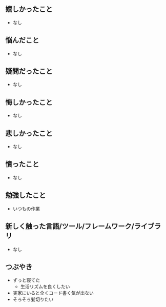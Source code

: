 ## 嬉しかったこと

- なし

## 悩んだこと

- なし

## 疑問だったこと

- なし

## 悔しかったこと

- なし

## 悲しかったこと

- なし

## 憤ったこと

- なし

## 勉強したこと

- いつもの作業

## 新しく触った言語/ツール/フレームワーク/ライブラリ

- なし

## つぶやき

- ずっと寝てた
  - 生活リズムを良くしたい
- 実家にいると全くコード書く気が出ない
- そろそろ髪切りたい
